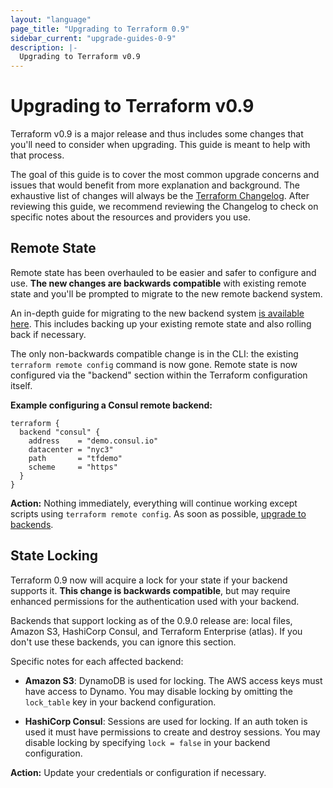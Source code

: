 ```yaml
---
layout: "language"
page_title: "Upgrading to Terraform 0.9"
sidebar_current: "upgrade-guides-0-9"
description: |-
  Upgrading to Terraform v0.9
---
```


# Upgrading to Terraform v0.9

Terraform v0.9 is a major release and thus includes some changes that
you'll need to consider when upgrading. This guide is meant to help with
that process.

The goal of this guide is to cover the most common upgrade concerns and
issues that would benefit from more explanation and background. The exhaustive
list of changes will always be the
[Terraform Changelog](https://github.com/hashicorp/terraform/blob/main/CHANGELOG.md).
After reviewing this guide, we recommend reviewing the Changelog to check on
specific notes about the resources and providers you use.

## Remote State

Remote state has been overhauled to be easier and safer to configure and use.
**The new changes are backwards compatible** with existing remote state and
you'll be prompted to migrate to the new remote backend system.

An in-depth guide for migrating to the new backend system
[is available here](https://github.com/hashicorp/terraform/blob/v0.9.11/website/source/docs/backends/legacy-0-8.html.md).
This includes
backing up your existing remote state and also rolling back if necessary.

The only non-backwards compatible change is in the CLI: the existing
`terraform remote config` command is now gone. Remote state is now configured
via the "backend" section within the Terraform configuration itself.

**Example configuring a Consul remote backend:**

```
terraform {
  backend "consul" {
    address    = "demo.consul.io"
    datacenter = "nyc3"
    path       = "tfdemo"
    scheme     = "https"
  }
}
```

**Action:** Nothing immediately, everything will continue working
except scripts using `terraform remote config`.
As soon as possible, [upgrade to backends](/docs/language/settings/backends/index.html).

## State Locking

Terraform 0.9 now will acquire a lock for your state if your backend
supports it. **This change is backwards compatible**, but may require
enhanced permissions for the authentication used with your backend.

Backends that support locking as of the 0.9.0 release are: local files,
Amazon S3, HashiCorp Consul, and Terraform Enterprise (atlas). If you don't
use these backends, you can ignore this section.

Specific notes for each affected backend:

  * **Amazon S3**: DynamoDB is used for locking. The AWS access keys
    must have access to Dynamo. You may disable locking by omitting the
    `lock_table` key in your backend configuration.

  * **HashiCorp Consul**: Sessions are used for locking. If an auth token
    is used it must have permissions to create and destroy sessions. You
    may disable locking by specifying `lock = false` in your backend
    configuration.

**Action:** Update your credentials or configuration if necessary.
